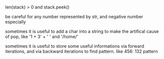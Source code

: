 len(stack) > 0 and stack.peek()

be careful for any number represented by str, and negative number especially

sometimes it is useful to add a char into a string to make the artifical cause of pop, like '1 + 3' + ' ' and '/home/'

sometimes it is useful to store some useful informations via forward iterations, and via backward iterations to find pattern. like 456: 132 pattern
